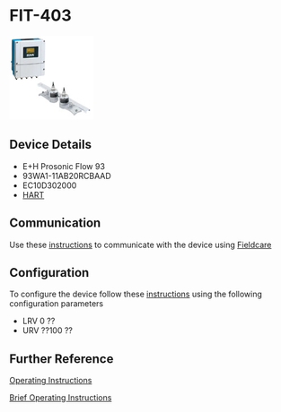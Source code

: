 # FIT-403

![](../images/device_images/prosonic_93.jpg)

## Device Details
+ E+H Prosonic Flow 93
+ 93WA1-11AB20RCBAAD
+ EC10D302000
+ [HART](../indexes/index_devices_hart.md)

## Communication
Use these [instructions](../protocols/hart/hart.md) to communicate with the device using [Fieldcare](../fieldcare/fieldcare.md)

## Configuration
To configure the device follow these [instructions](/commissioning_instructions/prosonic_93.md) using the following configuration parameters

+ LRV 0 ??
+ URV ??100 ??

## Further Reference
[Operating Instructions](../manuals/prosonic_93_operating_hart.pdf)

[Brief Operating Instructions](../manuals/prosonic_93_brief_hart.pdf)
